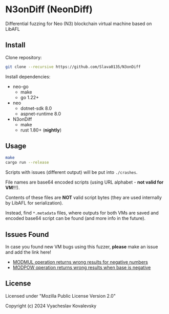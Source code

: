 # N3onDiff (NeonDiff)

Differential fuzzing for Neo (N3) blockchain virtual machine based on LibAFL

## Install

Clone repository:

```sh
git clone --recursive https://github.com/Slava0135/N3onDiff
```

Install dependencies:

- neo-go
  - make
  - go 1.22+
- neo
  - dotnet-sdk 8.0
  - aspnet-runtime 8.0
- N3onDiff
  - make
  - rust 1.80+ (__nightly__)

## Usage

```sh
make
cargo run --release
```

Scripts with issues (different output) will be put into `./crashes`.

File names are base64 encoded scripts (using URL alphabet - __not valid for VM__!!!).

Contents of these files are __NOT__ valid script bytes (they are used internally by LibAFL for serialization).

Instead, find `*.metadata` files, where outputs for both VMs are saved and encoded base64 script can be found (and more info in the future).

## Issues Found

In case you found new VM bugs using this fuzzer, __please__ make an issue and add the link here!

- [MODMUL operation returns wrong results for negative numbers](https://github.com/nspcc-dev/neo-go/issues/3598)
- [MODPOW operation returns wrong results when base is negative](https://github.com/nspcc-dev/neo-go/issues/3612)

## License

Licensed under "Mozilla Public License Version 2.0"

Copyright (c) 2024 Vyacheslav Kovalevsky
